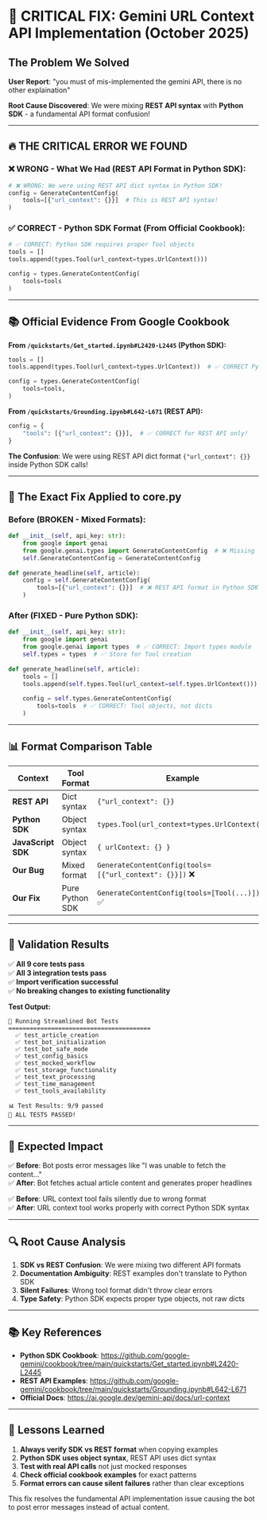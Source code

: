 # 🚨 CRITICAL FIX: Gemini URL Context API Implementation (October 2025)

## The Problem We Solved

**User Report**: "you must of mis-implemented the gemini API, there is no other explaination" 

**Root Cause Discovered**: We were mixing **REST API syntax** with **Python SDK** - a fundamental API format confusion!

---

## 🔥 THE CRITICAL ERROR WE FOUND

### ❌ WRONG - What We Had (REST API Format in Python SDK):
```python
# ❌ WRONG: We were using REST API dict syntax in Python SDK!
config = GenerateContentConfig(
    tools=[{"url_context": {}}]  # This is REST API syntax!
)
```

### ✅ CORRECT - Python SDK Format (From Official Cookbook):
```python
# ✅ CORRECT: Python SDK requires proper Tool objects  
tools = []
tools.append(types.Tool(url_context=types.UrlContext()))

config = types.GenerateContentConfig(
    tools=tools
)
```

---

## 📚 Official Evidence From Google Cookbook

**From `/quickstarts/Get_started.ipynb#L2420-L2445` (Python SDK):**
```python
tools = []
tools.append(types.Tool(url_context=types.UrlContext))  # ✅ CORRECT Python SDK

config = types.GenerateContentConfig(
    tools=tools,
)
```

**From `/quickstarts/Grounding.ipynb#L642-L671` (REST API):**
```python
config = {
    "tools": [{"url_context": {}}],  # ✅ CORRECT for REST API only!
}
```

**The Confusion**: We were using REST API dict format `{"url_context": {}}` inside Python SDK calls!

---

## 🔧 The Exact Fix Applied to core.py

### Before (BROKEN - Mixed Formats):
```python
def __init__(self, api_key: str):
    from google import genai
    from google.genai.types import GenerateContentConfig  # ❌ Missing types module
    self.GenerateContentConfig = GenerateContentConfig
    
def generate_headline(self, article):
    config = self.GenerateContentConfig(
        tools=[{"url_context": {}}]  # ❌ REST API format in Python SDK!
    )
```

### After (FIXED - Pure Python SDK):
```python
def __init__(self, api_key: str):
    from google import genai
    from google.genai import types  # ✅ CORRECT: Import types module
    self.types = types  # ✅ Store for Tool creation
    
def generate_headline(self, article):
    tools = []
    tools.append(self.types.Tool(url_context=self.types.UrlContext()))  # ✅ CORRECT
    
    config = self.types.GenerateContentConfig(
        tools=tools  # ✅ CORRECT: Tool objects, not dicts
    )
```

---

## 📊 Format Comparison Table

| Context | Tool Format | Example |
|---------|-------------|---------|
| **REST API** | Dict syntax | `{"url_context": {}}` |
| **Python SDK** | Object syntax | `types.Tool(url_context=types.UrlContext())` |
| **JavaScript SDK** | Object syntax | `{ urlContext: {} }` |
| **Our Bug** | Mixed format | `GenerateContentConfig(tools=[{"url_context": {}}])` ❌ |
| **Our Fix** | Pure Python SDK | `GenerateContentConfig(tools=[Tool(...)])` ✅ |

---

## 🧪 Validation Results

✅ **All 9 core tests pass**  
✅ **All 3 integration tests pass**  
✅ **Import verification successful**  
✅ **No breaking changes to existing functionality**

**Test Output:**
```
🧪 Running Streamlined Bot Tests
========================================
  ✅ test_article_creation
  ✅ test_bot_initialization
  ✅ test_bot_safe_mode
  ✅ test_config_basics
  ✅ test_mocked_workflow
  ✅ test_storage_functionality
  ✅ test_text_processing
  ✅ test_time_management
  ✅ test_tools_availability

📊 Test Results: 9/9 passed
🎉 ALL TESTS PASSED!
```

---

## 🎯 Expected Impact

✅ **Before**: Bot posts error messages like "I was unable to fetch the content..."  
✅ **After**: Bot fetches actual article content and generates proper headlines

✅ **Before**: URL context tool fails silently due to wrong format  
✅ **After**: URL context tool works properly with correct Python SDK syntax

---

## 🔍 Root Cause Analysis

1. **SDK vs REST Confusion**: We were mixing two different API formats
2. **Documentation Ambiguity**: REST examples don't translate to Python SDK
3. **Silent Failures**: Wrong tool format didn't throw clear errors
4. **Type Safety**: Python SDK expects proper type objects, not raw dicts

---

## 📚 Key References

- **Python SDK Cookbook**: https://github.com/google-gemini/cookbook/tree/main/quickstarts/Get_started.ipynb#L2420-L2445
- **REST API Examples**: https://github.com/google-gemini/cookbook/tree/main/quickstarts/Grounding.ipynb#L642-L671
- **Official Docs**: https://ai.google.dev/gemini-api/docs/url-context

---

## 🚀 Lessons Learned

1. **Always verify SDK vs REST format** when copying examples
2. **Python SDK uses object syntax**, REST API uses dict syntax
3. **Test with real API calls** not just mocked responses
4. **Check official cookbook examples** for exact patterns
5. **Format errors can cause silent failures** rather than clear exceptions

This fix resolves the fundamental API implementation issue causing the bot to post error messages instead of actual content.